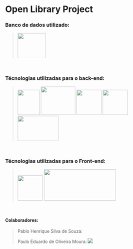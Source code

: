 # Open Library Project

<h3>Banco de dados utilizado:</h3>

> <img src="https://upload.wikimedia.org/wikipedia/commons/thumb/2/29/Postgresql_elephant.svg/640px-Postgresql_elephant.svg.png" width="90px" height="80px" />
<br>

<h3>Técnologias utilizadas para o back-end:</h3>

> <img src="https://seeklogo.com/images/J/jetbrains-intellij-idea-logo-CA1D5DC51F-seeklogo.com.png" width="70px" height="80px" />
> <img src="https://cdn.iconscout.com/icon/free/png-256/free-java-2038875-1720088.png?f=webp" width="110px" height="90px" />
> <img src="https://seeklogo.com/images/Q/quarkus-logo-C9F006782E-seeklogo.com.png" width="80px" height="80px" />
> <img src="https://cdn-icons-png.flaticon.com/512/136/136525.png" width="80px" height="80px" />
> <img src="https://miro.medium.com/v2/resize:fit:475/1*yludgK8sb_ZzGAffyKk3AQ.png" width="130px" height="80px" />
<br>

<h3>Técnologias utilizadas para o Front-end:</h3>

> <img src="https://chris-ayers.com/assets/images/vscode-logo.png" width="80px" height="80px" />
> <img src="https://pandaprogrammer.com/wp-content/uploads/2021/11/watermark-1024x388.png" width="230px" height="100px" />
<br>


<h4>Colaboradores:</h4>

><p>   Pablo Henrique Silva de Souza: <a href="https://www.linkedin.com/in/pablo-henrique-582109322/" target="_blank"></a><p/>
><p>   Paulo Eduardo de Oliveira Moura: <a href="https://www.linkedin.com/search/results/all/?fetchDeterministicClustersOnly=true&heroEntityKey=urn%3Ali%3Afsd_profile%3AACoAACu26rUBcHxhaiYJ_2CI7EOS6nRD9VOfLQc&keywords=gabriela%20costa%20gon%C3%A7alves&origin=RICH_QUERY_SUGGESTION&position=1&searchId=74d890f0-a1e6-41cb-9709-699fd27863f2&sid=DQD&spellCorrectionEnabled=false" target="_blank"><img loading="lazy" src="https://img.shields.io/badge/-LinkedIn-%230077B5?style=for-the-badge&logo=linkedin&logoColor=white" target="_blank"></a><p/>
